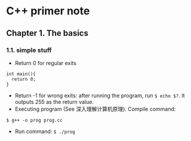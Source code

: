 # C++ primer note
## Chapter 1. The basics
### 1.1. simple stuff
- Return 0 for regular exits
```
int main(){
  return 0;
}
```
- Return -1 for wrong exits: after running the program, run
`$ echo $?`.
It outputs 255 as the return value. 
- Executing program (See 深入理解计算机原理). Compile command:
```
$ g++ -o prog prog.cc
```
- Run command: ```$ ./prog```

